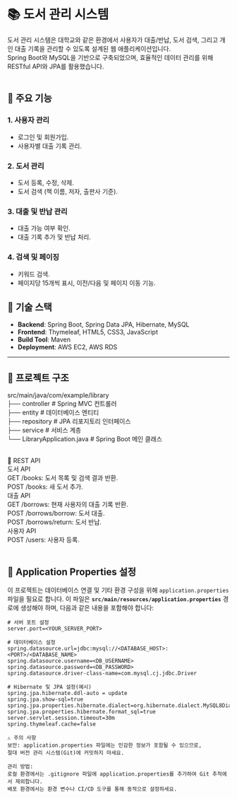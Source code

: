 # 📚 도서 관리 시스템

도서 관리 시스템은 대학교와 같은 환경에서 사용자가 대출/반납, 도서 검색, 그리고 개인 대출 기록을 관리할 수 있도록 설계된 웹 애플리케이션입니다. <br>
Spring Boot와 MySQL을 기반으로 구축되었으며, 효율적인 데이터 관리를 위해 RESTful API와 JPA를 활용했습니다.
<br><br>

## 🌟 주요 기능

### 1. 사용자 관리
- 로그인 및 회원가입.
- 사용자별 대출 기록 관리.

### 2. 도서 관리
- 도서 등록, 수정, 삭제.
- 도서 검색 (책 이름, 저자, 출판사 기준).

### 3. 대출 및 반납 관리
- 대출 가능 여부 확인.
- 대출 기록 추가 및 반납 처리.

### 4. 검색 및 페이징
- 키워드 검색.
- 페이지당 15개씩 표시, 이전/다음 및 페이지 이동 기능.


## 🔧 기술 스택

- **Backend**: Spring Boot, Spring Data JPA, Hibernate, MySQL
- **Frontend**: Thymeleaf, HTML5, CSS3, JavaScript
- **Build Tool**: Maven
- **Deployment**: AWS EC2, AWS RDS

---

## 📂 프로젝트 구조
src/main/java/com/example/library <br>
├── controller # Spring MVC 컨트롤러 <br>
├── entity # 데이터베이스 엔티티 <br>
├── repository # JPA 리포지토리 인터페이스 <br>
├── service # 서비스 계층 <br>
└── LibraryApplication.java # Spring Boot 메인 클래스
<br><br>

🚀 REST API<br>
도서 API<br>
GET /books: 도서 목록 및 검색 결과 반환.<br>
POST /books: 새 도서 추가.<br>
대출 API<br>
GET /borrows: 현재 사용자의 대출 기록 반환.<br>
POST /borrows/borrow: 도서 대출.<br>
POST /borrows/return: 도서 반납.<br>
사용자 API<br>
POST /users: 사용자 등록.<br><br>


## 📄 Application Properties 설정

이 프로젝트는 데이터베이스 연결 및 기타 환경 구성을 위해 `application.properties` 파일을 필요로 합니다. 이 파일은 **`src/main/resources/application.properties`** 경로에 생성해야 하며, 다음과 같은 내용을 포함해야 합니다:

```properties
# 서버 포트 설정
server.port=<YOUR_SERVER_PORT>

# 데이터베이스 설정
spring.datasource.url=jdbc:mysql://<DATABASE_HOST>:<PORT>/<DATABASE_NAME>
spring.datasource.username=<DB_USERNAME>
spring.datasource.password=<DB_PASSWORD>
spring.datasource.driver-class-name=com.mysql.cj.jdbc.Driver

# Hibernate 및 JPA 설정(예시)
spring.jpa.hibernate.ddl-auto = update
spring.jpa.show-sql=true
spring.jpa.properties.hibernate.dialect=org.hibernate.dialect.MySQL8Dialect
spring.jpa.properties.hibernate.format_sql=true
server.servlet.session.timeout=30m
spring.thymeleaf.cache=false

⚠️ 주의 사항
보안: application.properties 파일에는 민감한 정보가 포함될 수 있으므로,
절대 버전 관리 시스템(Git)에 커밋하지 마세요.

관리 방법:
로컬 환경에서는 .gitignore 파일에 application.properties를 추가하여 Git 추적에서 제외합니다.
배포 환경에서는 환경 변수나 CI/CD 도구를 통해 동적으로 설정하세요.
